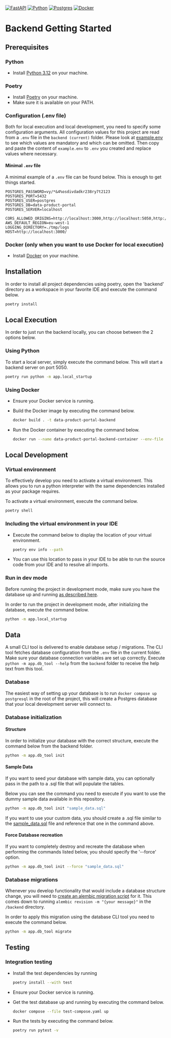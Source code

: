 [![FastAPI][FastAPI]][FastAPI-url]
[![Python][Python]][Python-url]
[![Postgres][Postgres]][Postgres-url]
[![Docker][Docker]][Docker-url]


# Backend Getting Started

## Prerequisites

### Python

- Install [Python 3.12](https://www.python.org/downloads) on your machine.

### Poetry

- Install [Poetry](https://python-poetry.org/docs/#installation) on your machine.
- Make sure it is available on your PATH.

### Configuration (.env file)

Both for local execution and local development, you need to specify some configuration arguments.
All configuration values for this project are read from a `.env` file in the `backend (current)` folder.
Please look at [example.env](../example.env) to see which values are mandatory and which can be omitted.
Then copy and paste the content of `example.env` to `.env` you created and replace values where necessary.

#### Minimal `.env` file

A minimal example of a `.env` file can be found below. This is enough to get things started.

```
POSTGRES_PASSWORD=vy/*&4%osdivdadkr238ry7t2123
POSTGRES_PORT=5432
POSTGRES_USER=postgres
POSTGRES_DB=data-product-portal
POSTGRES_SERVER=localhost

CORS_ALLOWED_ORIGINS=http://localhost:3000,http://localhost:5050,http://localhost:8080
AWS_DEFAULT_REGION=eu-west-1
LOGGING_DIRECTORY=./tmp/logs
HOST=http://localhost:3000/
```

### Docker (only when you want to use Docker for local execution)

- Install [Docker](https://docs.docker.com/get-docker/) on your machine.

## Installation

In order to install all project dependencies using poetry,
open the 'backend' directory as a workspace in your favorite IDE and execute the command below.

```sh
poetry install
```

## Local Execution

In order to just run the backend locally, you can choose between the 2 options below.

### Using Python

To start a local server, simply execute the command below.
This will start a backend server on port 5050.

```sh
poetry run python -m app.local_startup
```

### Using Docker

- Ensure your Docker service is running.

- Build the Docker image by executing the command below.

  ```sh
  docker build . -t data-product-portal-backend
  ```

- Run the Docker container by executing the command below.

  ```sh
  docker run --name data-product-portal-backend-container --env-file .env -p 3000:8080  data-product-portal-backend
  ```

## Local Development

### Virtual environment

To effectively develop you need to activate a virtual environment.
This allows you to run a python interpreter with the same dependencies installed as your package requires.

To activate a virtual environment, execute the command below.

```sh
poetry shell
```

### Including the virtual environment in your IDE

- Execute the command below to display the location of your virtual environment.

  ```sh
  poetry env info --path
  ```

- You can use this location to pass in your IDE to be able to run the source code from your IDE and to resolve all imports.


### Run in dev mode

Before running the project in development mode, make sure you have the database up and
running [as described here](#Database-initialization).

In order to run the project in development mode, after initializing the database, execute the command below.

```sh
python -m app.local_startup
```

## Data

A small CLI tool is delivered to enable database setup / migrations.
The CLI tool fetches database configuration from the `.env` file in the current folder.
Make sure your database connection variables are set up correctly.
Execute `python -m app.db_tool --help` from the `backend` folder to receive the help text from this tool.

### Database

The easiest way of setting up your database is to run `docker compose up postgresql` in the root of the project,
this will create a Postgres database that your local development server will connect to.

### Database initialization

#### Structure

In order to initialize your database with the correct structure, execute the command below from the backend folder.

```sh
python -m app.db_tool init
```

#### Sample Data

If you want to seed your database with sample data, you can optionally pass in the path to a .sql file that will populate the tables.

Below you can see the command you need to execute if you want to use the dummy sample data available in this repository.

```sh
python -m app.db_tool init "sample_data.sql"
```

If you want to use your custom data, you should create a .sql file similar to
the [sample_data.sql](sample_data.sql) file and reference that one in the command above.

#### Force Database recreation

If you want to completely destroy and recreate the database when performing the commands listed below,
you should specify the '--force' option.

```sh
python -m app.db_tool init --force "sample_data.sql"
```

### Database migrations

Whenever you develop functionality that would include a database structure change,
you will need to [create an alembic migration script](https://alembic.sqlalchemy.org/en/latest/tutorial.html#create-a-migration-script) for it.
This comes down to running `alembic revision -m "{your message}"` in the `/backend` directory.

In order to apply this migration using the database CLI tool you need to execute the command below.

```sh
python -m app.db_tool migrate
```

## Testing

### Integration testing

- Install the test dependencies by running

  ```sh
  poetry install --with test
  ```

- Ensure your Docker service is running.

- Get the test database up and running by executing the command below.

  ```sh
  docker compose --file test-compose.yaml up
  ```

- Run the tests by executing the command below.

  ```sh
  poetry run pytest -v
  ```

<!-- MARKDOWN LINKS & IMAGES -->
<!-- https://www.markdownguide.org/basic-syntax/#reference-style-links -->

[FastAPI]: https://img.shields.io/badge/FastAPI-005571?style=for-the-badge&logo=fastapi

[FastAPI-url]: https://fastapi.tiangolo.com

[Docker]: https://img.shields.io/badge/docker-%230db7ed.svg?style=for-the-badge&logo=docker&logoColor=white

[Docker-url]: https://www.docker.com

[Postgres]:https://img.shields.io/badge/postgres-%23316192.svg?style=for-the-badge&logo=postgresql&logoColor=white

[Postgres-url]:https://www.postgresql.org

[Python]:https://img.shields.io/badge/python-3670A0?style=for-the-badge&logo=python&logoColor=ffdd54

[Python-url]:https://www.python.org
